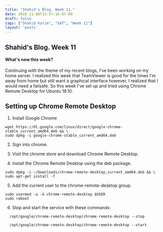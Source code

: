 ```yaml
---
title: "Shahid's Blog. Week 11."
date: 2018-11-08T15:57:16-07:00
draft: false
tags: ["Shahid Karim", "EAT", "Week 11"]
layout: 'posts'
---
```


## Shahid's Blog. Week 11
#### What's new this week?
Continuing with the theme of my recent blogs, I've been working on my home server. I realized this week that TeamViewer is good for the times I'm away from home but still want a graphical interface however, I realized that I would need a failsafe. So this week I've set up and tried using Chrome Remote Desktop for Ubuntu 18.10.

## Setting up Chrome Remote Desktop

1. Install Google Chrome
```
wget https://dl.google.com/linux/direct/google-chrome-stable_current_amd64.deb && \
sudo dpkg -i google-chrome-stable_current_amd64.deb
```

2. Sign into chrome.

3. Visit the chrome store and download Chrome Remote Desktop.

4. Install the Chrome Remote Desktop using the deb package.
```
sudo dpkg -i ~/Downloads/chrome-remote-desktop_current_amd64.deb && \
sudo apt-get install -f
```

5. Add the current user to the chrome-remote-desktop group.
```
sudo usermod -a -G chrome-remote-desktop $USER
sudo reboot
```

6. Stop and start the service with these commands:
```
  /opt/google/chrome-remote-desktop/chrome-remote-desktop --stop

  /opt/google/chrome-remote-desktop/chrome-remote-desktop --start
```
